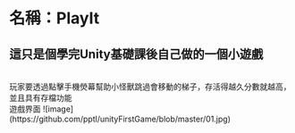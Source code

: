# 名稱：PlayIt
##  這只是個學完Unity基礎課後自己做的一個小遊戲
<br>
玩家要透過點擊手機熒幕幫助小怪獸跳過會移動的梯子，存活得越久分數就越高，並且具有存檔功能
<br>
遊戲界面
![image](https://github.com/pptl/unityFirstGame/blob/master/01.jpg)



